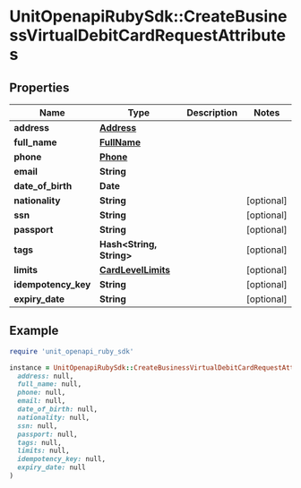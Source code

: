 # UnitOpenapiRubySdk::CreateBusinessVirtualDebitCardRequestAttributes

## Properties

| Name | Type | Description | Notes |
| ---- | ---- | ----------- | ----- |
| **address** | [**Address**](Address.md) |  |  |
| **full_name** | [**FullName**](FullName.md) |  |  |
| **phone** | [**Phone**](Phone.md) |  |  |
| **email** | **String** |  |  |
| **date_of_birth** | **Date** |  |  |
| **nationality** | **String** |  | [optional] |
| **ssn** | **String** |  | [optional] |
| **passport** | **String** |  | [optional] |
| **tags** | **Hash&lt;String, String&gt;** |  | [optional] |
| **limits** | [**CardLevelLimits**](CardLevelLimits.md) |  | [optional] |
| **idempotency_key** | **String** |  | [optional] |
| **expiry_date** | **String** |  | [optional] |

## Example

```ruby
require 'unit_openapi_ruby_sdk'

instance = UnitOpenapiRubySdk::CreateBusinessVirtualDebitCardRequestAttributes.new(
  address: null,
  full_name: null,
  phone: null,
  email: null,
  date_of_birth: null,
  nationality: null,
  ssn: null,
  passport: null,
  tags: null,
  limits: null,
  idempotency_key: null,
  expiry_date: null
)
```

